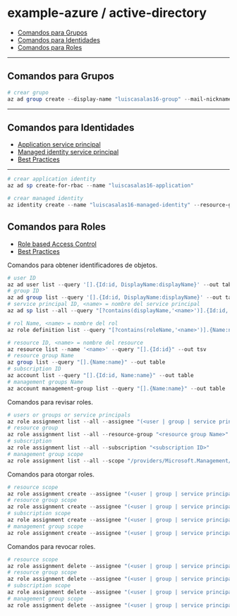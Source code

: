 # example-azure / active-directory

- [Comandos para Grupos](#comandos-para-grupos)
- [Comandos para Identidades](#comandos-para-identidades)
- [Comandos para Roles](#comandos-para-roles)

---

## Comandos para Grupos

```powershell
# crear grupo
az ad group create --display-name "luiscasalas16-group" --mail-nickname "luiscasalas16-group" --description "luiscasalas16-group"
```

---

## Comandos para Identidades

- [Application service principal](https://learn.microsoft.com/en-us/azure/active-directory/develop/app-objects-and-service-principals)
- [Managed identity service principal](https://learn.microsoft.com/en-us/azure/active-directory/managed-identities-azure-resources/overview)
- [Best Practices](https://learn.microsoft.com/en-us/azure/active-directory/managed-identities-azure-resources/managed-identity-best-practice-recommendations)

---

```powershell
# crear application identity
az ad sp create-for-rbac --name "luiscasalas16-application"
```

```powershell
# crear managed identity
az identity create --name "luiscasalas16-managed-identity" --resource-group "luiscasalas16-resource-group"
```

## Comandos para Roles

- [Role based Access Control](https://learn.microsoft.com/en-us/azure/role-based-access-control/)
- [Best Practices](https://learn.microsoft.com/en-us/azure/role-based-access-control/best-practices)

Comandos para obtener identificadores de objetos.

```powershell
# user ID
az ad user list --query '[].{Id:id, DisplayName:displayName}' --out table
# group ID
az ad group list --query '[].{Id:id, DisplayName:displayName}' --out table
# service principal ID, <name> = nombre del service principal
az ad sp list --all --query "[?contains(displayName,'<name>')].{Id:id, DisplayName:displayName}" --out table

# rol Name, <name> = nombre del rol
az role definition list --query "[?contains(roleName,'<name>')].{Name:name, RoleName:roleName}" --out table

# resource ID, <name> = nombre del resource
az resource list --name '<name>' --query "[].{Id:id}" --out tsv
# resource group Name
az group list --query "[].{Name:name}" --out table
# subscription ID
az account list --query "[].{Id:id, Name:name}" --out table
# management groups Name
az account management-group list --query "[].{Name:name}" --out table
```

Comandos para revisar roles.

```powershell
# users or groups or service principals
az role assignment list --all --assignee "(<user | group | service principal) ID>"
# resource group
az role assignment list --all --resource-group "<resource group Name>"
# subscription
az role assignment list --all --subscription "<subscription ID>"
# management group scope
az role assignment list --all --scope "/providers/Microsoft.Management/managementGroups/<management group name>"
```

Comandos para otorgar roles.

```powershell
# resource scope
az role assignment create --assignee "(<user | group | service principal) ID>" --role "<role Name>" --scope "<resource ID>"
# resource group scope
az role assignment create --assignee "(<user | group | service principal) ID>" --role "<role Name>" --resource-group "<resource group Name>"
# subscription scope
az role assignment create --assignee "(<user | group | service principal) ID>" --role "<role Name>" --subscription "<subscription ID>"
# management group scope
az role assignment create --assignee "(<user | group | service principal) ID>" --role "<role Name>" --scope "/providers/Microsoft.Management/managementGroups/<management group Name>"
```

Comandos para revocar roles.

```powershell
# resource scope
az role assignment delete --assignee "(<user | group | service principal) ID>" --role "<role Name>" --scope "<resource ID>"
# resource group scope
az role assignment delete --assignee "(<user | group | service principal) ID>" --role "<role Name>" --resource-group "<resource group Name>"
# subscription scope
az role assignment delete --assignee "(<user | group | service principal) ID>" --role "<role Name>" --subscription "<subscription ID>"
# management group scope
az role assignment delete --assignee "(<user | group | service principal) ID>" --role "<role Name>" --scope "/providers/Microsoft.Management/managementGroups/<management group Name>"
```
